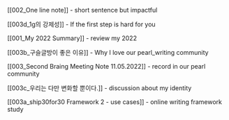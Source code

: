 
[[002_One line note]]  - short sentence but impactful 

[[003d_1g의 강제성]] - If the first step is hard for you

[[001_My 2022 Summary]] - review my 2022 

[[003b_구슬글방이 좋은 이유]] - Why I love our pearl_writing community 

[[003_Second Braing Meeting Note 11.05.2022]] - record in our pearl community 

[[003c_우리는 다만 변화할 뿐이다.]] - discussion about my identity 

[[003a_ship30for30 Framework 2 - use cases]] - online writing framework study


